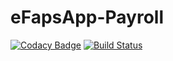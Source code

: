 # eFapsApp-Payroll

[![Codacy Badge](https://api.codacy.com/project/badge/Grade/26352de9c6934051b152dce72b4157c5)](https://www.codacy.com/app/eFaps/eFapsApp-Payroll?utm_source=github.com&amp;utm_medium=referral&amp;utm_content=eFaps/eFapsApp-Payroll&amp;utm_campaign=Badge_Grade)
[![Build Status](https://travis-ci.org/eFaps/eFapsApp-Payroll.svg?branch=master)](https://travis-ci.org/eFaps/eFapsApp-Payroll)

